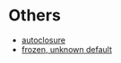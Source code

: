 # Others

- [autoclosure](https://www.avanderlee.com/swift/autoclosure/)
- [frozen, unknown default]()
